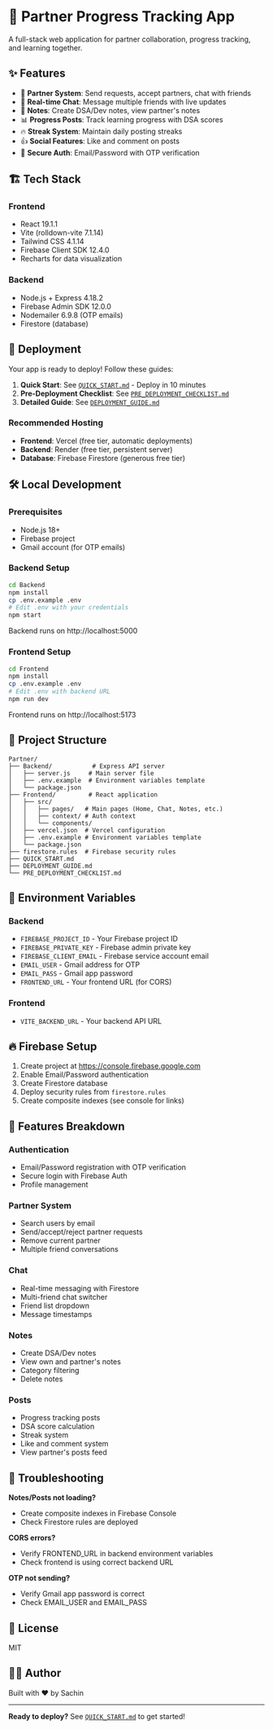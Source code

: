# 🤝 Partner Progress Tracking App

A full-stack web application for partner collaboration, progress tracking, and learning together.

## ✨ Features

- 👥 **Partner System**: Send requests, accept partners, chat with friends
- 💬 **Real-time Chat**: Message multiple friends with live updates
- 📝 **Notes**: Create DSA/Dev notes, view partner's notes
- 📊 **Progress Posts**: Track learning progress with DSA scores
- 🔥 **Streak System**: Maintain daily posting streaks
- 👍 **Social Features**: Like and comment on posts
- 🔐 **Secure Auth**: Email/Password with OTP verification

## 🏗️ Tech Stack

### Frontend
- React 19.1.1
- Vite (rolldown-vite 7.1.14)
- Tailwind CSS 4.1.14
- Firebase Client SDK 12.4.0
- Recharts for data visualization

### Backend
- Node.js + Express 4.18.2
- Firebase Admin SDK 12.0.0
- Nodemailer 6.9.8 (OTP emails)
- Firestore (database)

## 🚀 Deployment

Your app is ready to deploy! Follow these guides:

1. **Quick Start**: See [`QUICK_START.md`](./QUICK_START.md) - Deploy in 10 minutes
2. **Pre-Deployment Checklist**: See [`PRE_DEPLOYMENT_CHECKLIST.md`](./PRE_DEPLOYMENT_CHECKLIST.md)
3. **Detailed Guide**: See [`DEPLOYMENT_GUIDE.md`](./DEPLOYMENT_GUIDE.md)

### Recommended Hosting
- **Frontend**: Vercel (free tier, automatic deployments)
- **Backend**: Render (free tier, persistent server)
- **Database**: Firebase Firestore (generous free tier)

## 🛠️ Local Development

### Prerequisites
- Node.js 18+
- Firebase project
- Gmail account (for OTP emails)

### Backend Setup
```bash
cd Backend
npm install
cp .env.example .env
# Edit .env with your credentials
npm start
```

Backend runs on http://localhost:5000

### Frontend Setup
```bash
cd Frontend
npm install
cp .env.example .env
# Edit .env with backend URL
npm run dev
```

Frontend runs on http://localhost:5173

## 📁 Project Structure

```
Partner/
├── Backend/           # Express API server
│   ├── server.js     # Main server file
│   ├── .env.example  # Environment variables template
│   └── package.json
├── Frontend/         # React application
│   ├── src/
│   │   ├── pages/   # Main pages (Home, Chat, Notes, etc.)
│   │   ├── context/ # Auth context
│   │   └── components/
│   ├── vercel.json  # Vercel configuration
│   ├── .env.example # Environment variables template
│   └── package.json
├── firestore.rules  # Firebase security rules
├── QUICK_START.md
├── DEPLOYMENT_GUIDE.md
└── PRE_DEPLOYMENT_CHECKLIST.md
```

## 🔐 Environment Variables

### Backend
- `FIREBASE_PROJECT_ID` - Your Firebase project ID
- `FIREBASE_PRIVATE_KEY` - Firebase admin private key
- `FIREBASE_CLIENT_EMAIL` - Firebase service account email
- `EMAIL_USER` - Gmail address for OTP
- `EMAIL_PASS` - Gmail app password
- `FRONTEND_URL` - Your frontend URL (for CORS)

### Frontend
- `VITE_BACKEND_URL` - Your backend API URL

## 🔥 Firebase Setup

1. Create project at https://console.firebase.google.com
2. Enable Email/Password authentication
3. Create Firestore database
4. Deploy security rules from `firestore.rules`
5. Create composite indexes (see console for links)

## 📝 Features Breakdown

### Authentication
- Email/Password registration with OTP verification
- Secure login with Firebase Auth
- Profile management

### Partner System
- Search users by email
- Send/accept/reject partner requests
- Remove current partner
- Multiple friend conversations

### Chat
- Real-time messaging with Firestore
- Multi-friend chat switcher
- Friend list dropdown
- Message timestamps

### Notes
- Create DSA/Dev notes
- View own and partner's notes
- Category filtering
- Delete notes

### Posts
- Progress tracking posts
- DSA score calculation
- Streak system
- Like and comment system
- View partner's posts feed

## 🐛 Troubleshooting

**Notes/Posts not loading?**
- Create composite indexes in Firebase Console
- Check Firestore rules are deployed

**CORS errors?**
- Verify FRONTEND_URL in backend environment variables
- Check frontend is using correct backend URL

**OTP not sending?**
- Verify Gmail app password is correct
- Check EMAIL_USER and EMAIL_PASS

## 📄 License

MIT

## 👨‍💻 Author

Built with ❤️ by Sachin

---

**Ready to deploy?** See [`QUICK_START.md`](./QUICK_START.md) to get started!
